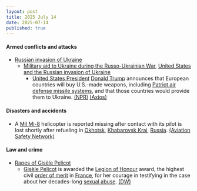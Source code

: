 ```yaml
---
layout: post
title: 2025 July 14
date: 2025-07-14
published: true
---
```



#### Armed conflicts and attacks

* [Russian invasion of Ukraine](https://en.wikipedia.org/wiki/Russian_invasion_of_Ukraine "Russian invasion of Ukraine")
  * [Military aid to Ukraine during the Russo-Ukrainian War](https://en.wikipedia.org/wiki/List_of_military_aid_to_Ukraine_during_the_Russo-Ukrainian_War "List of military aid to Ukraine during the Russo-Ukrainian War"), [United States and the Russian invasion of Ukraine](https://en.wikipedia.org/wiki/United_States_and_the_Russian_invasion_of_Ukraine "United States and the Russian invasion of Ukraine")
    * [United States President](https://en.wikipedia.org/wiki/United_States_President "United States President") [Donald Trump](https://en.wikipedia.org/wiki/Donald_Trump "Donald Trump") announces that European countries will buy U.S.-made weapons, including [Patriot air defense missile systems](https://en.wikipedia.org/wiki/MIM-104_Patriot "MIM-104 Patriot"), and that those countries would provide them to Ukraine. [(NPR)](https://www.npr.org/2025/07/14/nx-s1-5467272/russia-ukraine-war-trump-nato-weapons-tariffs) [(Axios)](https://www.axios.com/2025/07/14/trump-missiles-ukraine-weapons-attack-russia)

#### Disasters and accidents

* A [Mil Mi-8](https://en.wikipedia.org/wiki/Mil_Mi-8 "Mil Mi-8") helicopter is reported missing after contact with its pilot is lost shortly after refueling in [Okhotsk](https://en.wikipedia.org/wiki/Okhotsk "Okhotsk"), [Khabarovsk Krai](https://en.wikipedia.org/wiki/Khabarovsk_Krai "Khabarovsk Krai"), [Russia](https://en.wikipedia.org/wiki/Russia "Russia"). [(Aviation Safety Network)](https://asn.flightsafety.org/wikibase/526906)

#### Law and crime

* [Rapes of Gisèle Pelicot](https://en.wikipedia.org/wiki/Rapes_of_Gis%C3%A8le_Pelicot "Rapes of Gisèle Pelicot")
  * [Gisèle Pelicot](https://en.wikipedia.org/wiki/Gis%C3%A8le_Pelicot "Gisèle Pelicot") is awarded the [Legion of Honour](https://en.wikipedia.org/wiki/Legion_of_Honour "Legion of Honour") award, the highest civil [order of merit](https://en.wikipedia.org/wiki/Order_of_merit "Order of merit") in [France](https://en.wikipedia.org/wiki/France "France"), for her courage in testifying in the case about her decades-long [sexual abuse](https://en.wikipedia.org/wiki/Sexual_abuse "Sexual abuse"). [(DW)](https://www.dw.com/en/gisele-pelicot-awarded-frances-highest-civilian-honor/a-73265170)
